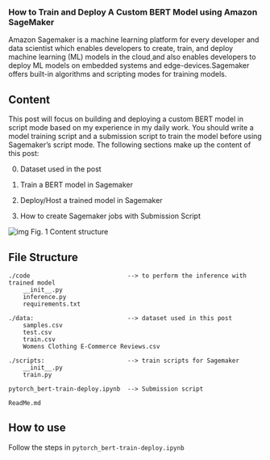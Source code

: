 ### How to Train and Deploy A Custom BERT Model using Amazon SageMaker

Amazon Sagemaker is a machine learning platform for every developer and data scientist which enables developers to create, train, and deploy machine learning (ML) models in the cloud[ ](https://en.wikipedia.org/wiki/Amazon_SageMaker#cite_note-:6-2)and also enables developers to deploy ML models on embedded systems and edge-devices.Sagemaker offers built-in algorithms and scripting modes for training models.

## Content

This post will focus on building and deploying a custom BERT model in script mode based on my experience in my daily work.
You should write a model training script and a submission script to train the model before using Sagemaker’s script mode. The following sections make up the content of this post:

0. Dataset used in the post

1. Train a BERT model in Sagemaker
2. Deploy/Host a trained model in Sagemaker
3. How to create Sagemaker jobs with Submission Script

![img](https://cdn-images-1.medium.com/max/1000/1*CgBGM7SOSt6SuKlKJyy6KQ.png)																						Fig. 1 Content structure

## File Structure

```
./code                           --> to perform the inference with trained model
	__init__.py  
	inference.py  
	requirements.txt

./data:                          --> dataset used in this post
	samples.csv  
	test.csv  
	train.csv  
	Womens Clothing E-Commerce Reviews.csv

./scripts:                       --> train scripts for Sagemaker
	__init__.py  
	train.py
	
pytorch_bert-train-deploy.ipynb  --> Submission script

ReadMe.md

```

## How to use

Follow the steps in `pytorch_bert-train-deploy.ipynb`